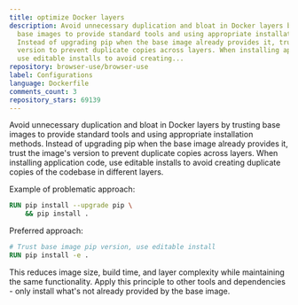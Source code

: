 ```yaml
---
title: optimize Docker layers
description: Avoid unnecessary duplication and bloat in Docker layers by trusting
  base images to provide standard tools and using appropriate installation methods.
  Instead of upgrading pip when the base image already provides it, trust the image's
  version to prevent duplicate copies across layers. When installing application code,
  use editable installs to avoid creating...
repository: browser-use/browser-use
label: Configurations
language: Dockerfile
comments_count: 3
repository_stars: 69139
---
```


Avoid unnecessary duplication and bloat in Docker layers by trusting base images to provide standard tools and using appropriate installation methods. Instead of upgrading pip when the base image already provides it, trust the image's version to prevent duplicate copies across layers. When installing application code, use editable installs to avoid creating duplicate copies of the codebase in different layers.

Example of problematic approach:
```dockerfile
RUN pip install --upgrade pip \
    && pip install .
```

Preferred approach:
```dockerfile
# Trust base image pip version, use editable install
RUN pip install -e .
```

This reduces image size, build time, and layer complexity while maintaining the same functionality. Apply this principle to other tools and dependencies - only install what's not already provided by the base image.